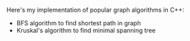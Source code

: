 Here's my implementation of popular graph algorithms in C++:

- BFS algorithm to find shortest path in graph
- Kruskal's algorithm to find minimal spanning tree
